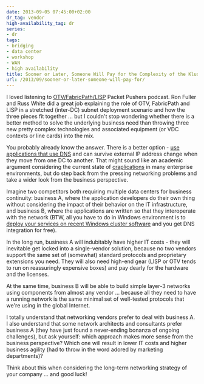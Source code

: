 ```yaml
---
date: 2013-09-05 07:45:00+02:00
dr_tag: vendor
high-availability_tag: dr
series:
- dr
tags:
- bridging
- data center
- workshop
- WAN
- high availability
title: Sooner or Later, Someone Will Pay for the Complexity of the Kludges You Use
url: /2013/09/sooner-or-later-someone-will-pay-for/
---
```

I loved listening to [OTV/FabricPath/LISP](http://packetpushers.net/show-155-integrating-otv-fabricpath-lisp-sponsored/) Packet Pushers podcast. Ron Fuller and Russ White did a great job explaining the role of OTV, FabricPath and LISP in a stretched (inter-DC) subnet deployment scenario and how the three pieces fit together ... but I couldn\'t stop wondering whether there is a better method to solve the underlying business need than throwing three new pretty complex technologies and associated equipment (or VDC contexts or line cards) into the mix.
<!--more-->
You probably already know the answer. There is a better option - [use applications that use DNS](/2012/01/ip-renumbering-in-disaster-avoidance/) and can survive external IP address change when they move from one DC to another. That might sound like an academic argument considering the current state of [craplications](/2011/02/what-exactly-makes-something-mission/) in many enterprise environments, but do step back from the pressing networking problems and take a wider look from the business perspective.

Imagine two competitors both requiring multiple data centers for business continuity: business A, where the application developers do their own thing without considering the impact of their behavior on the IT infrastructure, and business B, where the applications are written so that they interoperate with the network (BTW, all you have to do in Windows environment is to [deploy your services on recent Windows cluster software](/2011/06/multisite-clusters-done-right-by-none/) and you get DNS integration for free).

In the long run, business A will indubitably have higher IT costs - they will inevitable get locked into a single-vendor solution, because no two vendors support the same set of (somewhat) standard protocols and proprietary extensions you need. They will also need high-end gear (LISP or OTV tends to run on reassuringly expensive boxes) and pay dearly for the hardware and the licenses.

At the same time, business B will be able to build simple layer-3 networks using components from almost any vendor ... because all they need to have a running network is the same minimal set of well-tested protocols that we\'re using in the global Internet.

I totally understand that networking vendors prefer to deal with business A. I also understand that some network architects and consultants prefer business A (they have just found a never-ending bonanza of ongoing challenges), but ask yourself: which approach makes more sense from the business perspective? Which one will result in lower IT costs and higher business agility (had to throw in the word adored by marketing departments)?

Think about this when considering the long-term networking strategy of your company ... and good luck!
